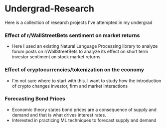 # Undergrad-Research
Here is a collection of research projects I've attempted in my undergrad

### Effect of r/WallStreetBets sentiment on market returns
  - Here I used an existing Natural Language Processing library to analyze forum posts on r/WallStreetBets to analyze its effect on short term investor sentiment on stock market returns

### Effect of cryptocurrencies/tokenization on the economy
  - I'm not sure where to start with this. I want to study how the introduction of crypto changes investor, firm and market interactions

### Forecasting Bond Prices
  - Economic theory states bond prices are a consequence of supply and demand and that is what drives interest rates.
  - Interested in practicing ML techniques to forecast supply and demand
